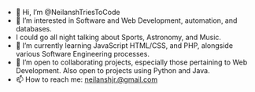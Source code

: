 - 👋 Hi, I’m @NeilanshTriesToCode
- 👀 I’m interested in Software and Web Development, automation, and databases.
- I could go all night talking about Sports, Astronomy, and Music.
- 🌱 I’m currently learning JavaScript HTML/CSS, and PHP, alongside various Software Engineering processes.
- 💞️ I’m open to collaborating projects, especially those pertaining to Web Development. Also open to projects using Python and Java.
- 📫 How to reach me: neilanshjr.@gmail.com

<!---
NeilanshTriesToCode/NeilanshTriesToCode is a ✨ special ✨ repository because its `README.md` (this file) appears on your GitHub profile.
You can click the Preview link to take a look at your changes.
--->
